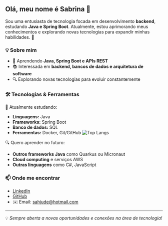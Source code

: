 ## Olá, meu nome é Sabrina 👋

Sou uma entusiasta de tecnologia focada em desenvolvimento **backend**, estudando **Java e Spring Boot**. Atualmente, estou aprimorando meus conhecimentos e explorando novas tecnologias para expandir minhas habilidades. 🚀

### 💡 Sobre mim
- 🎯 Aprendendo **Java, Spring Boot e APIs REST**
- 📚 Interessada em **backend, bancos de dados e arquitetura de software**
- 🔍 Explorando novas tecnologias para evoluir constantemente

### 🛠️ Tecnologias & Ferramentas

📌 Atualmente estudando:
- **Linguagens:** Java
- **Frameworks:** Spring Boot
- **Banco de dados:** SQL
- **Ferramentas:** Docker, Git/GitHub
![Top Langs](https://github-readme-stats.vercel.app/api/top-langs/?username=sabriad&layout=compact&theme=dark)

🔍 Quero aprender no futuro:
- **Outros frameworks Java** como Quarkus ou Micronaut
- **Cloud computing** e serviços AWS
- **Outras linguagens** como C#, JavaScript


### 📫 Onde me encontrar
- [LinkedIn](https://linkedin.com/in/sabrina-adão)
- [GitHub](https://github.com/sabriad)
- ✉️ Email: sahjude@hotmail.com

---
💡 _Sempre aberta a novas oportunidades e conexões na área de tecnologia!_
